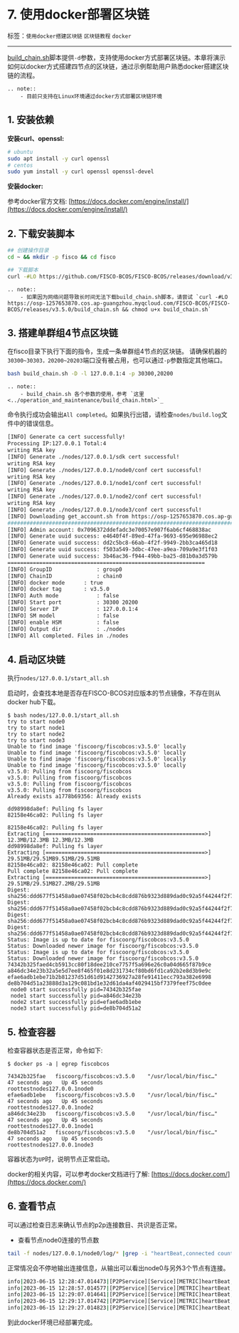 # 7. 使用docker部署区块链

标签：``使用docker搭建区块链`` ``区块链教程`` ``docker``

----

[build_chain.sh](../manual/build_chain.md)脚本提供`-d`参数，支持使用docker方式部署区块链。本章将演示如何以docker方式搭建四节点的区块链，通过示例帮助用户熟悉docker搭建区块链的流程。

```eval_rst
.. note::
    - 目前只支持在Linux环境通过docker方式部署区块链环境
```

## 1. 安装依赖

**安装curl、openssl:**

```bash
# ubuntu
sudo apt install -y curl openssl
# centos
sudo yum install -y curl openssl openssl-devel
```

**安装docker:**

参考docker官方文档: [https://docs.docker.com/engine/install/](https://docs.docker.com/engine/install/)

## 2. 下载安装脚本
```bash
## 创建操作目录
cd ~ && mkdir -p fisco && cd fisco

## 下载脚本
curl -#LO https://github.com/FISCO-BCOS/FISCO-BCOS/releases/download/v3.5.0/build_chain.sh && chmod u+x build_chain.sh
```

```eval_rst
.. note::
    - 如果因为网络问题导致长时间无法下载build_chain.sh脚本，请尝试 `curl -#LO https://osp-1257653870.cos.ap-guangzhou.myqcloud.com/FISCO-BCOS/FISCO-BCOS/releases/v3.5.0/build_chain.sh && chmod u+x build_chain.sh`
```

## 3. 搭建单群组4节点区块链
在fisco目录下执行下面的指令，生成一条单群组4节点的区块链。
请确保机器的`30300~30303，20200~20203`端口没有被占用，也可以通过`-p`参数指定其他端口。

```bash
bash build_chain.sh -D -l 127.0.0.1:4 -p 30300,20200
```

```eval_rst
.. note::
    - build_chain.sh 各个参数的使用，参考 `这里 <../operation_and_maintenance/build_chain.html>`_
```

命令执行成功会输出`All completed`。如果执行出错，请检查`nodes/build.log`文件中的错误信息。

```bash
[INFO] Generate ca cert successfully!
Processing IP:127.0.0.1 Total:4
writing RSA key
[INFO] Generate ./nodes/127.0.0.1/sdk cert successful!
writing RSA key
[INFO] Generate ./nodes/127.0.0.1/node0/conf cert successful!
writing RSA key
[INFO] Generate ./nodes/127.0.0.1/node1/conf cert successful!
writing RSA key
[INFO] Generate ./nodes/127.0.0.1/node2/conf cert successful!
writing RSA key
[INFO] Generate ./nodes/127.0.0.1/node3/conf cert successful!
[INFO] Downloading get_account.sh from https://osp-1257653870.cos.ap-guangzhou.myqcloud.com/FISCO-BCOS/FISCO-BCOS/tools/get_account.sh...
######################################################################## 100.0%
[INFO] Admin account: 0x7096372ddefadc3e70057e907f6ab6cf468838ac
[INFO] Generate uuid success: e4640f4f-89ed-47fa-9693-695e96988ec2
[INFO] Generate uuid success: dd2c5bc8-66ab-4f2f-9949-2bb3ca465d18
[INFO] Generate uuid success: f503a549-3dbc-47ee-a9ea-709a9e3f1f03
[INFO] Generate uuid success: 3b46ac36-f944-49bb-ba25-d81b0a3d579b
==============================================================
[INFO] GroupID              : group0
[INFO] ChainID              : chain0
[INFO] docker mode      : true
[INFO] docker tag       : v3.5.0
[INFO] Auth mode            : false
[INFO] Start port           : 30300 20200
[INFO] Server IP            : 127.0.0.1:4
[INFO] SM model             : false
[INFO] enable HSM           : false
[INFO] Output dir           : ./nodes
[INFO] All completed. Files in ./nodes
```

## 4. 启动区块链

执行`nodes/127.0.0.1/start_all.sh`

启动时，会查找本地是否存在FISCO-BCOS对应版本的节点镜像，不存在则从docker hub下载。

```shell
$ bash nodes/127.0.0.1/start_all.sh
try to start node0
try to start node1
try to start node2
try to start node3
Unable to find image 'fiscoorg/fiscobcos:v3.5.0' locally
Unable to find image 'fiscoorg/fiscobcos:v3.5.0' locally
Unable to find image 'fiscoorg/fiscobcos:v3.5.0' locally
Unable to find image 'fiscoorg/fiscobcos:v3.5.0' locally
v3.5.0: Pulling from fiscoorg/fiscobcos
v3.5.0: Pulling from fiscoorg/fiscobcos
v3.5.0: Pulling from fiscoorg/fiscobcos
v3.5.0: Pulling from fiscoorg/fiscobcos
Already exists a1778b69356: Already exists 

dd98998da8ef: Pulling fs layer 
82158e46ca02: Pulling fs layer 

82158e46ca02: Pulling fs layer 
Extracting [==================================================>]   12.3MB/12.3MB 12.3MB/12.3MB
dd98998da8ef: Pulling fs layer 
Extracting [==================================================>]  29.51MB/29.51MB9.51MB/29.51MB
82158e46ca02: 82158e46ca02: Pull complete 
Pull complete 82158e46ca02: Pull complete 
Extracting [==================================================>]  29.51MB/29.51MB27.2MB/29.51MB
Digest: sha256:ddd677f51458a0ae07458f02bcb4c8cdd876b9323d889dad0c92a5f44244f2f7
Digest: sha256:ddd677f51458a0ae07458f02bcb4c8cdd876b9323d889dad0c92a5f44244f2f7
Digest: sha256:ddd677f51458a0ae07458f02bcb4c8cdd876b9323d889dad0c92a5f44244f2f7
Digest: sha256:ddd677f51458a0ae07458f02bcb4c8cdd876b9323d889dad0c92a5f44244f2f7
Status: Image is up to date for fiscoorg/fiscobcos:v3.5.0
Status: Downloaded newer image for fiscoorg/fiscobcos:v3.5.0
Status: Image is up to date for fiscoorg/fiscobcos:v3.5.0
Status: Downloaded newer image for fiscoorg/fiscobcos:v3.5.0
74342b325faed4cb5913cc80f18dee210ce7757f5a696e26c0a04d665f87b9ce
a846dc34e23b32a5e5d7ee8f465f01e8d231734cf80bd6fd1ca92b2e8d3b9e9c
efae6adb1ebe71b2b81237d51d61d9142736927a28fe91411ecc793a382e6998
de8b704d51a23888d3a129c081bd1e32d61da4af4029415bf7379feef75c0dee
 node0 start successfully pid=74342b325fae
 node1 start successfully pid=a846dc34e23b
 node2 start successfully pid=efae6adb1ebe
 node3 start successfully pid=de8b704d51a2                           
```

## 5. 检查容器

检查容器状态是否正常，命令如下:

```shell
$ docker ps -a | egrep fiscobcos

74342b325fae   fiscoorg/fiscobcos:v3.5.0    "/usr/local/bin/fisc…"   47 seconds ago   Up 45 seconds                        roottestnodes127.0.0.1node0
efae6adb1ebe   fiscoorg/fiscobcos:v3.5.0    "/usr/local/bin/fisc…"   47 seconds ago   Up 45 seconds                        roottestnodes127.0.0.1node2
a846dc34e23b   fiscoorg/fiscobcos:v3.5.0    "/usr/local/bin/fisc…"   47 seconds ago   Up 45 seconds                        roottestnodes127.0.0.1node1
de8b704d51a2   fiscoorg/fiscobcos:v3.5.0    "/usr/local/bin/fisc…"   47 seconds ago   Up 45 seconds                        roottestnodes127.0.0.1node3
```
容器状态为`UP`时，说明节点正常启动。

docker的相关内容，可以参考docker文档进行了解: [https://docs.docker.com/](https://docs.docker.com/)

## 6. 查看节点

可以通过检查日志来确认节点的p2p连接数目、共识是否正常。

- 查看节点node0连接的节点数

```bash
tail -f nodes/127.0.0.1/node0/log/* |grep -i "heartBeat,connected count"
```

正常情况会不停地输出连接信息，从输出可以看出node0与另外3个节点有连接。
```bash
info|2023-06-15 12:28:47.014473|[P2PService][Service][METRIC]heartBeat,connected count=3
info|2023-06-15 12:28:57.014577|[P2PService][Service][METRIC]heartBeat,connected count=3
info|2023-06-15 12:29:07.014641|[P2PService][Service][METRIC]heartBeat,connected count=3
info|2023-06-15 12:29:17.014742|[P2PService][Service][METRIC]heartBeat,connected count=3
info|2023-06-15 12:29:27.014823|[P2PService][Service][METRIC]heartBeat,connected count=3
```

到此docker环境已经部署完成。